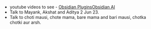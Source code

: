 - youtube videos to see - [Obsidian Plugins](https://www.youtube.com/watch?v=cBm95iCcX2E)[Obsidian AI](https://www.youtube.com/watch?v=tNAsLbGdM6A)
- Talk to Mayank, Akshat and Aditya 2 Jun 23.
- Talk to choti mausi, chote mama, bare mama and bari mausi, chotka chotki aur arsh.